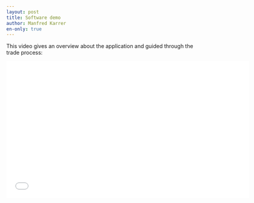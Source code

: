 ```yaml
---
layout: post
title: Software demo
author: Manfred Karrer
en-only: true
---
```

This video gives an overview about the application and guided through the trade process:

<iframe src="//player.vimeo.com/video/113557042" width="640" height="360" frameborder="0" webkitallowfullscreen mozallowfullscreen allowfullscreen></iframe>

<script type="application/ld+json">
{
  "@context": "https://schema.org",
  "@type": "NewsArticle",
  "headline": "Software demo",
  "description": "This video gives an overview about the application and guided through the trade process.",
  "image": "https://bisq.network/images/bisq-fav.png",  
  "author": {
    "@type": "Person",
    "name": "Manfred Karrer"
  },  
  "publisher": {
    "@type": "Organization",
    "name": "Bisq Decentralized Autonomous Organization",
    "logo": {
      "@type": "ImageObject",
      "url": "https://bisq.network/images/bisq-fav.png"
    }
  },
  "datePublished": "2014-12-04"
}
</script>
